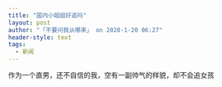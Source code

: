 ```yaml
---
title: "国内小姐姐好追吗"
layout: post
author: "「不要问我从哪来」 on 2020-1-20 06:27"
header-style: text
tags:
  - 新闻
---
```


<head></head>
<body>
  作为一个直男，还不自信的我，空有一副帅气的样貌，却不会追女孩
</body>


